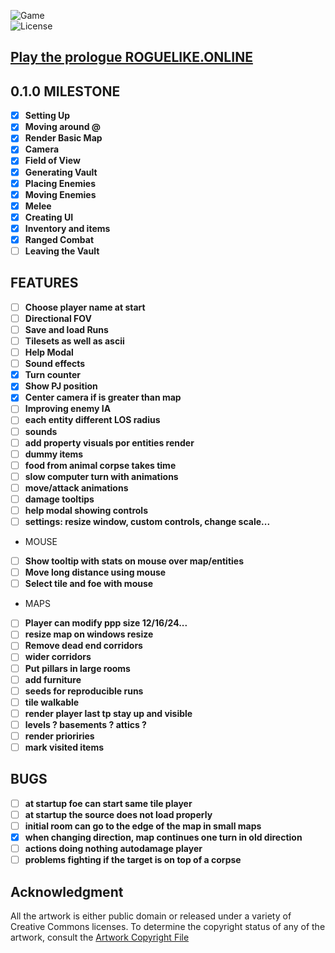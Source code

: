 ![Game](https://img.shields.io/badge/Version-0.0.11-orange.svg)  
![License](https://img.shields.io/badge/license-%20GNU%20AGPLv3%20-brightgreen)

## **[Play the prologue ROGUELIKE.ONLINE](https://prologue.roguelike.online)**  

## 0.1.0 MILESTONE 

- [X] **Setting Up**  
- [X] **Moving around @**  
- [X] **Render Basic Map**   
- [X] **Camera**  
- [X] **Field of View**  
- [X] **Generating Vault**  
- [X] **Placing Enemies**  
- [X] **Moving Enemies**  
- [X] **Melee**  
- [X] **Creating UI**  
- [X] **Inventory and items**  
- [X] **Ranged Combat**  
- [ ] **Leaving the Vault**  

## FEATURES  

- [ ] **Choose player name at start**  
- [ ] **Directional FOV**  
- [ ] **Save and load Runs**  
- [ ] **Tilesets as well as ascii**  
- [ ] **Help Modal**  
- [ ] **Sound effects**  
- [X] **Turn counter**  
- [X] **Show PJ position**  
- [X] **Center camera if is greater than map**  
- [ ] **Improving enemy IA**  
- [ ] **each entity different LOS radius**  
- [ ] **sounds**  
- [ ] **add property visuals por entities render**  
- [ ] **dummy items**  
- [ ] **food from animal corpse takes time**  
- [ ] **slow computer turn with animations**  
- [ ] **move/attack animations**  
- [ ] **damage tooltips**  
- [ ] **help modal showing controls**  
- [ ] **settings: resize window, custom controls, change scale...**  
- MOUSE
- [ ] **Show tooltip with stats on mouse over map/entities**  
- [ ] **Move long distance using mouse**   
- [ ] **Select tile and foe with mouse**  
- MAPS
- [ ] **Player can modify ppp size 12/16/24...**  
- [ ] **resize map on windows resize**  
- [ ] **Remove dead end corridors**  
- [ ] **wider corridors**  
- [ ] **Put pillars in large rooms**  
- [ ] **add furniture**  
- [ ] **seeds for reproducible runs**  
- [ ] **tile walkable**  
- [ ] **render player last tp stay up and visible**  
- [ ] **levels ? basements ? attics ?**  
- [ ] **render prioriries**  
- [ ] **mark visited items** 

## BUGS

- [ ] **at startup foe can start same tile player**  
- [ ] **at startup the source does not load properly**  
- [ ] **initial room can go to the edge of the map in small maps**  
- [X] **when changing direction, map continues one turn in old direction**  
- [ ] **actions doing nothing autodamage player**  
- [ ] **problems fighting if the target is on top of a corpse**  

## **Acknowledgment**

All the artwork is either public domain or released under a variety of Creative Commons licenses. To determine the copyright status of any of the artwork, consult the [Artwork Copyright File](https://github.com/jolav/roguelike-online/blob/main/artwork.txt)

